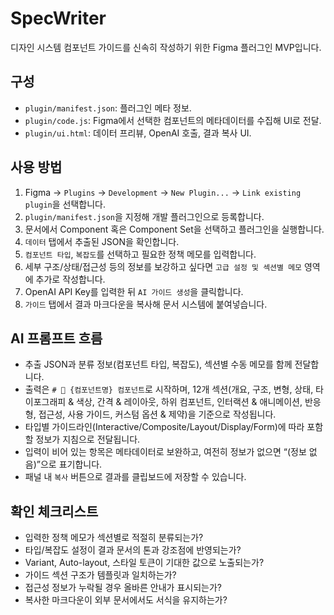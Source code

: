 # SpecWriter
디자인 시스템 컴포넌트 가이드를 신속히 작성하기 위한 Figma 플러그인 MVP입니다.

## 구성
- `plugin/manifest.json`: 플러그인 메타 정보.
- `plugin/code.js`: Figma에서 선택한 컴포넌트의 메타데이터를 수집해 UI로 전달.
- `plugin/ui.html`: 데이터 프리뷰, OpenAI 호출, 결과 복사 UI.

## 사용 방법
1. Figma → `Plugins` → `Development` → `New Plugin...` → `Link existing plugin`을 선택합니다.
2. `plugin/manifest.json`을 지정해 개발 플러그인으로 등록합니다.
3. 문서에서 Component 혹은 Component Set을 선택하고 플러그인을 실행합니다.
4. `데이터` 탭에서 추출된 JSON을 확인합니다.
5. `컴포넌트 타입`, `복잡도`를 선택하고 필요한 정책 메모를 입력합니다.
6. 세부 구조/상태/접근성 등의 정보를 보강하고 싶다면 `고급 설정 및 섹션별 메모` 영역에 추가로 작성합니다.
7. OpenAI API Key를 입력한 뒤 `AI 가이드 생성`을 클릭합니다.
8. `가이드` 탭에서 결과 마크다운을 복사해 문서 시스템에 붙여넣습니다.

## AI 프롬프트 흐름
- 추출 JSON과 분류 정보(컴포넌트 타입, 복잡도), 섹션별 수동 메모를 함께 전달합니다.
- 출력은 `# 🧩 {컴포넌트명} 컴포넌트`로 시작하며, 12개 섹션(개요, 구조, 변형, 상태, 타이포그래피 & 색상, 간격 & 레이아웃, 하위 컴포넌트, 인터랙션 & 애니메이션, 반응형, 접근성, 사용 가이드, 커스텀 옵션 & 제약)을 기준으로 작성됩니다.
- 타입별 가이드라인(Interactive/Composite/Layout/Display/Form)에 따라 포함할 정보가 지침으로 전달됩니다.
- 입력이 비어 있는 항목은 메타데이터로 보완하고, 여전히 정보가 없으면 “(정보 없음)”으로 표기합니다.
- 패널 내 `복사` 버튼으로 결과를 클립보드에 저장할 수 있습니다.

## 확인 체크리스트
- 입력한 정책 메모가 섹션별로 적절히 분류되는가?
- 타입/복잡도 설정이 결과 문서의 톤과 강조점에 반영되는가?
- Variant, Auto-layout, 스타일 토큰이 기대한 값으로 노출되는가?
- 가이드 섹션 구조가 템플릿과 일치하는가?
- 접근성 정보가 누락될 경우 올바른 안내가 표시되는가?
- 복사한 마크다운이 외부 문서에서도 서식을 유지하는가?
